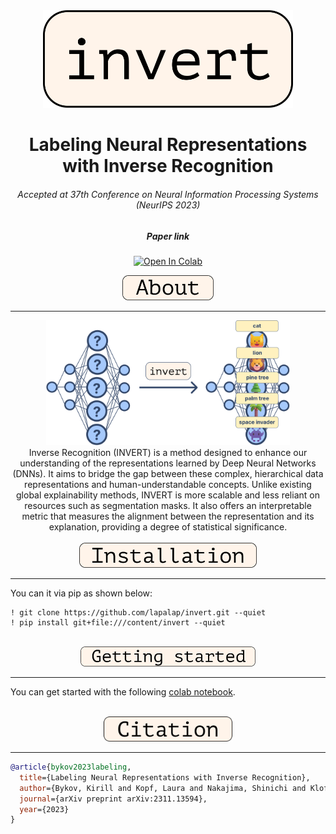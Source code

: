 <div align="center">
  <img src="./assets/images/logo.svg" width="400"/>
</div>

<div align="center"><h1>Labeling Neural Representations with Inverse Recognition</h1>
<h6>Accepted at 37th Conference on Neural Information Processing Systems (NeurIPS 2023)</h6>
<h5 href="https://arxiv.org/abs/2311.13594">Paper link</h5></div>
<div align="center">

[![Open In Colab](https://colab.research.google.com/assets/colab-badge.svg)](https://colab.research.google.com/github/lapalap/invert/blob/main/hello_invert.ipynb)
</div>

<div align="center">
<img src="./assets/images/about.svg" height="40"/>
</div>
<hr />

<div align="center">
<img src="./assets/images/invert.svg" height="200"/>
</div>

<div align="center">
Inverse Recognition (INVERT) is a method designed to enhance our understanding of the representations learned by Deep Neural Networks (DNNs). It aims to bridge the gap between these complex, hierarchical data representations and human-understandable concepts. Unlike existing global explainability methods, INVERT is more scalable and less reliant on resources such as segmentation masks. It also offers an interpretable metric that measures the alignment between the representation and its explanation, providing a degree of statistical significance.
</div>

<br> 
<div align="center">
<img src="./assets/images/installation.svg" height="40"/>
</div>
<hr />

You can it via pip as shown below:
```
! git clone https://github.com/lapalap/invert.git --quiet
! pip install git+file:///content/invert --quiet
```
<br> 
<div align="center">
<img src="./assets/images/gettingstarted.svg" height="32"/>
</div>
<hr />

You can get started with the following [colab notebook](https://colab.research.google.com/github/lapalap/invert/blob/main/hello_invert.ipynb).

<br> 
<div align="center">
<img src="./assets/images/citation.svg" height="40"/>
</div>
<hr />

```bibtex
@article{bykov2023labeling,
  title={Labeling Neural Representations with Inverse Recognition},
  author={Bykov, Kirill and Kopf, Laura and Nakajima, Shinichi and Kloft, Marius and H{\"o}hne, Marina M-C},
  journal={arXiv preprint arXiv:2311.13594},
  year={2023}
}
```
